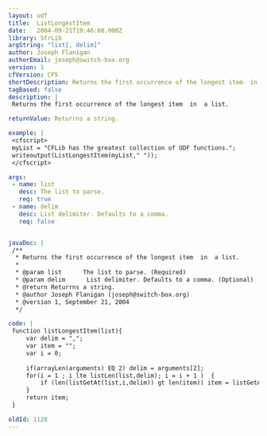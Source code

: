```yaml
---
layout: udf
title:  ListLongestItem
date:   2004-09-21T19:46:08.000Z
library: StrLib
argString: "list[, delim]"
author: Joseph Flanigan
authorEmail: joseph@switch-box.org
version: 1
cfVersion: CF5
shortDescription: Returns the first occurrence of the longest item  in  a list.
tagBased: false
description: |
 Returns the first occurrence of the longest item  in  a list.

returnValue: Returrns a string.

example: |
 <cfscript>
 myList = "CFLib has the greatest collection of UDF functions.";
 writeoutput(ListLongestItem(myList," "));
 </cfscript>

args:
 - name: list
   desc: The list to parse.
   req: true
 - name: delim
   desc: List delimiter. Defaults to a comma.
   req: false


javaDoc: |
 /**
  * Returns the first occurrence of the longest item  in  a list.
  * 
  * @param list      The list to parse. (Required)
  * @param delim      List delimiter. Defaults to a comma. (Optional)
  * @return Returrns a string. 
  * @author Joseph Flanigan (joseph@switch-box.org) 
  * @version 1, September 21, 2004 
  */

code: |
 function listLongestItem(list){
     var delim = ","; 
     var item = "";
     var i = 0;
     
     if(arrayLen(arguments) EQ 2) delim = arguments[2];
     for(i = 1 ; i lte listLen(list,delim); i = i + 1 )  {
         if (len(listGetAt(list,i,delim)) gt len(item)) item = listGetAt(list,i,delim); 
     }
     return item; 
 }

oldId: 1128
---
```


